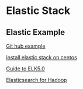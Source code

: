# Elastic Stack
## Elastic Example
[Git hub example](https://github.com/elastic/examples/tree/master/ElasticStack_apache)

[install elastic stack on centos](http://www.qingpingshan.com/pc/fwq/172087.html)

[Guide to ELK5.0](https://www.oreilly.com/learning/a-guide-to-elasticsearch-5-and-the-elkelastic-stack)

[Elasticsearch for Hadoop](https://www.elastic.co/guide/en/elasticsearch/hadoop/current/reference.html)
